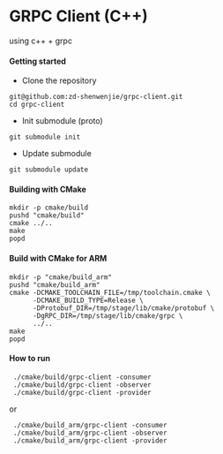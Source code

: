 # GRPC Client (C++)

using c++ + grpc

#### Getting started
- Clone the repository
```
git@github.com:zd-shenwenjie/grpc-client.git
cd grpc-client
```
- Init submodule (proto)
```
git submodule init
```
- Update submodule
```
git submodule update
```
#### Building with CMake
```
mkdir -p cmake/build
pushd "cmake/build"
cmake ../..
make
popd
```
#### Build with CMake for ARM
```
mkdir -p "cmake/build_arm"
pushd "cmake/build_arm"
cmake -DCMAKE_TOOLCHAIN_FILE=/tmp/toolchain.cmake \
      -DCMAKE_BUILD_TYPE=Release \
      -DProtobuf_DIR=/tmp/stage/lib/cmake/protobuf \
      -DgRPC_DIR=/tmp/stage/lib/cmake/grpc \
      ../..
make
popd
```

#### How to run
```
 ./cmake/build/grpc-client -consumer
 ./cmake/build/grpc-client -observer
 ./cmake/build/grpc-client -provider
```
or
```
 ./cmake/build_arm/grpc-client -consumer
 ./cmake/build_arm/grpc-client -observer
 ./cmake/build_arm/grpc-client -provider
```
